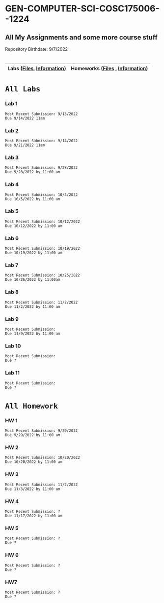# GEN-COMPUTER-SCI-COSC175006--1224
## All My Assignments and some more course stuff
Repository Birthdate: 9/7/2022


#
| Labs ([Files](https://github.com/Bab-exe/GEN-COMPUTER-SCI-COSC175006--1224/tree/Assignments/Labs), [Information](https://github.com/Bab-exe/GEN-COMPUTER-SCI-COSC175006--1224/blob/Assignments/ReadME.md#all-labs)) | Homeworks ([Files](https://github.com/Bab-exe/GEN-COMPUTER-SCI-COSC175006--1224/tree/Assignments/Homeworks) , [Information](https://github.com/Bab-exe/GEN-COMPUTER-SCI-COSC175006--1224/blob/Assignments/ReadME.md#all-homework)) 
| - | - |


# **`All Labs`**
### Lab 1
    Most Recent Submission: 9/13/2022 
    Due 9/14/2022 11am
 ### Lab 2
    Most Recent Submission: 9/14/2022 
    Due 9/21/2022 11am
 ### Lab 3
    Most Recent Submission: 9/28/2022
    Due 9/28/2022 by 11:00 am
 ### Lab 4
    Most Recent Submission: 10/4/2022
    Due 10/5/2022 by 11:00 am
 ### Lab 5 
    Most Recent Submission: 10/12/2022
    Due 10/12/2022 by 11:00 am
 ### Lab 6 
    Most Recent Submission: 10/19/2022
    Due 10/19/2022 by 11:00 am
### Lab 7 
    Most Recent Submission: 10/25/2022
    Due 10/26/2022 by 11:00am
### Lab 8
    Most Recent Submission: 11/2/2022
    Due 11/2/2022 by 11:00 am
### Lab 9
    Most Recent Submission:
    Due 11/9/2022 by 11:00 am
### Lab 10
    Most Recent Submission:
    Due ?
### Lab 11
    Most Recent Submission:
    Due ?

# **`All Homework`**
### HW 1
    Most Recent Submission: 9/29/2022
    Due 9/29/2022 by 11:00 am.
### HW 2
    Most Recent Submission: 10/20/2022
    Due 10/20/2022 by 11:00 am
### HW 3 
    Most Recent Submission: 11/2/2022
    Due 11/3/2022 by 11:00 am
### HW 4 
    Most Recent Submission: ? 
    Due 11/17/2022 by 11:00 am 
### HW 5
    Most Recent Submission: ? 
    Due ? 
### HW 6
    Most Recent Submission: ? 
    Due ?
### HW7
    Most Recent Submission: ? 
    Due ?








